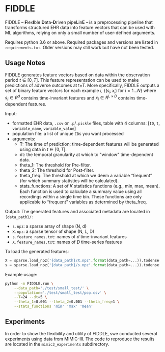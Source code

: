 # FIDDLE

FIDDLE – <b>F</b>lex<b>I</b>ble <b>D</b>ata-<b>D</b>riven pipe<b>L</b>in<b>E</b> – is a preprocessing pipeline that transforms structured EHR data into feature vectors that can be used with ML algorithms, relying on only a small number of user-defined arguments. 

Requires python 3.6 or above. Required packages and versions are listed in `requirements.txt`. Older versions may still work but have not been tested. 

## Usage Notes
FIDDLE generates feature vectors based on data within the observation period $`t\in[0,T]`$. This feature representation can be used to make predictions of adverse outcomes at t=T. More specifically, FIDDLE outputs a set of binary feature vectors for each example $`i`$, $`\{(s_i,x_i)\ \text{for}\ i=1 \dots N\}`$ where $`s_i \in R^d`$ contains time-invariant features and $`x_i \in R^{L \times D}`$ contains time-dependent features.

Input: 
- formatted EHR data, `.csv` or `.p`/`.pickle` files, table with 4 columns: \[`ID`, `t`, `variable_name`, `variable_value`\]
- population file: a list of unique `ID`s you want processed
- arguments:
    - T: The time of prediction; time-dependent features will be generated using data in $`t\in[0,T]`$. 
    - dt: the temporal granularity at which to "window" time-dependent data. 
    - theta_1: The threshold for Pre-filter.
    - theta_2: The threshold for Post-filter.
    - theta_freq: The threshold at which we deem a variable “frequent” (for which summary statistics will be calculated).
    - stats_functions: A set of 𝐾 statistics functions (e.g., min, max, mean). Each function is used to calculate a summary value using all recordings within a single time bin. These functions are only applicable to “frequent” variables as determined by theta_freq.

Output: The generated features and associated metadata are located in `{data_path}/`:

- `s.npz`: a sparse array of shape (N, d)
- `X.npz`: a sparse tensor of shape (N, L, D)
- `s.feature_names.txt`: names of _d_ time-invariant features
- `X.feature_names.txt`: names of _D_ time-series features


To load the generated features:
```python
X = sparse.load_npz('{data_path}/X.npz'.format(data_path=...)).todense()
s = sparse.load_npz('{data_path}/s.npz'.format(data_path=...)).todense()
```


Example usage:
```bash
python -m FIDDLE.run \
    --data_path='./test/small_test/' \
    --population='./test/small_test/pop.csv' \
    --T=24 --dt=5 \
    --theta_1=0.001 --theta_2=0.001 --theta_freq=1 \
    --stats_functions 'min' 'max' 'mean'
```

## Experiments

In order to show the flexibility and utility of FIDDLE, swe conducted several experiments using data from MIMIC-III. The code to reproduce the results are located in the `mimic3_experiments` subdirectory. 
